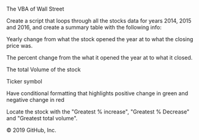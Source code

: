 ﻿The VBA of Wall Street

Create a script that loops through all the stocks data for years 2014, 2015 and 2016, and create a summary table with the following info:

Yearly change from what the stock opened the year at to what the closing price was.

The percent change from the what it opened the year at to what it closed.

The total Volume of the stock

Ticker symbol

Have conditional formatting that highlights positive change in green and negative change in red

Locate the stock with the "Greatest % increase", "Greatest % Decrease" and "Greatest total volume".

© 2019 GitHub, Inc.